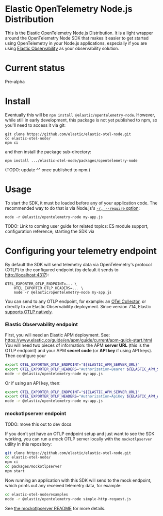 # Elastic OpenTelemetry Node.js Distribution

This is the Elastic OpenTelemetry Node.js Distribution.  It is a light wrapper
around the OpenTelemetry Node SDK that makes it easier to get started using
OpenTelemetry in your Node.js applications, especially if you are using [Elastic
Observability](https://www.elastic.co/observability) as your observability
solution.

# Current status

Pre-alpha

# Install

Eventually this will be `npm install @elastic/opentelemetry-node`.
However, while still in early development, this package is not yet published
to npm, so you'll need to access it via git:

    git clone https://github.com/elastic/elastic-otel-node.git
    cd elastic-otel-node/
    npm ci

and then install the package sub-directory:

    npm install .../elastic-otel-node/packages/opentelemetry-node

(TODO: update ^^ once published to npm.)


# Usage

To start the SDK, it must be loaded before any of your application code. The
recommended way to do that is via Node.js's [`-r, --require`
option](https://nodejs.org/api/all.html#all_cli_-r---require-module):

    node -r @elastic/opentelemetry-node my-app.js

TODO: Link to coming user guide for related topics: ES module support, configuration reference, starting the SDK via


# Configuring your telemetry endpoint

By default the SDK will send telemetry data via OpenTelemetry's protocol (OTLP)
to the configured endpoint (by default it sends to <http://localhost:4317>):

    OTEL_EXPORTER_OTLP_ENDPOINT=... \
        OTEL_EXPORTER_OTLP_HEADERS=... \
        node -r @elastic/opentelemetry-node my-app.js

You can send to any OTLP endpoint, for example: an [OTel Collector](https://opentelemetry.io/docs/collector/),
or directly to an Elastic Observability deployment. Since version 7.14, Elastic
[supports OTLP natively](https://www.elastic.co/blog/native-opentelemetry-support-in-elastic-observability).


### Elastic Observability endpoint

First, you will need an Elastic APM deployment. See: https://www.elastic.co/guide/en/apm/guide/current/apm-quick-start.html
You will need two pieces of information: the APM **server URL** (this is the OTLP endpoint) and your APM **secret code** (or **API key** if using API keys).
Then configure your

```sh
export OTEL_EXPORTER_OTLP_ENDPOINT="${ELASTIC_APM_SERVER_URL}"
export OTEL_EXPORTER_OTLP_HEADERS="Authorization=Bearer ${ELASTIC_APM_SECRET_TOKEN}"
node -r @elastic/opentelemetry-node my-app.js
```

Or if using an API key, then:

```sh
export OTEL_EXPORTER_OTLP_ENDPOINT="${ELASTIC_APM_SERVER_URL}"
export OTEL_EXPORTER_OTLP_HEADERS="Authorization=ApiKey ${ELASTIC_APM_API_KEY}"
node -r @elastic/opentelemetry-node my-app.js
```


### mockotlpserver endpoint

TODO: move this out to dev docs

If you don't yet have an OTLP endpoint setup and just want to see the SDK
working, you can run a *mock* OTLP server locally with the `mockotlpserver`
utility in this repository:

```sh
git clone https://github.com/elastic/elastic-otel-node.git
cd elastic-otel-node/
npm ci
cd packages/mockotlpserver
npm start
```

Now running an application with this SDK will send to the mock endpoint, which
prints out any received telemetry data, for example:

```sh
cd elastic-otel-node/examples
node -r @elastic/opentelemetry-node simple-http-request.js
```

See [the mockotlpserver README](../mockotlpserver#readme) for more details.



